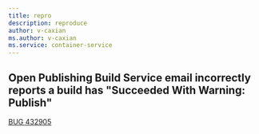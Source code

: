 ```yaml
---
title: repro
description: reproduce
author: v-caxian
ms.author: v-caxian
ms.service: container-service
---
```



## Open Publishing Build Service email incorrectly reports a build has "Succeeded With Warning: Publish"

[BUG 432905](https://dev.azure.com/ceapex/Engineering/_workitems/edit/432905)
